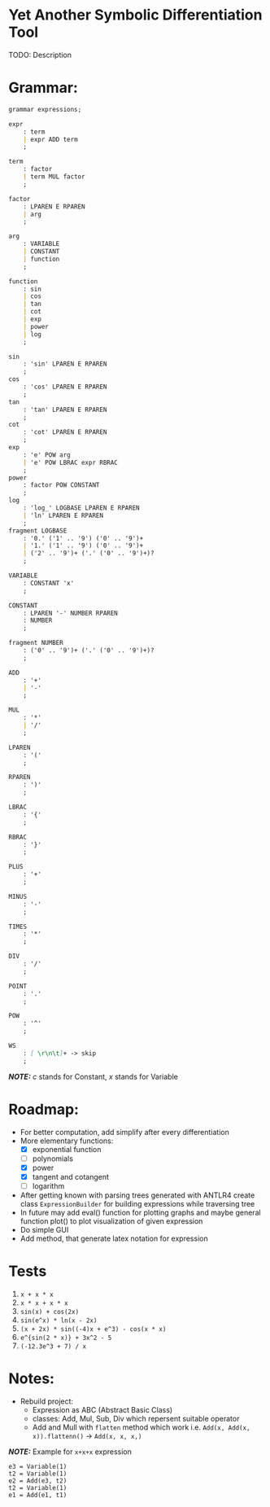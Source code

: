 # Yet Another Symbolic Differentiation Tool
TODO: Description

# Grammar:
```md
grammar expressions;

expr
    : term
    | expr ADD term
    ;

term
    : factor
    | term MUL factor
    ;

factor
    : LPAREN E RPAREN
    | arg
    ;

arg
    : VARIABLE
    | CONSTANT
    | function
    ;

function
    : sin
    | cos
    | tan
    | cot
    | exp
    | power
    | log
    ;

sin
    : 'sin' LPAREN E RPAREN
    ;
cos
    : 'cos' LPAREN E RPAREN
    ;
tan
    : 'tan' LPAREN E RPAREN
    ;
cot
    : 'cot' LPAREN E RPAREN
    ;
exp
    : 'e' POW arg
    | 'e' POW LBRAC expr RBRAC
    ;
power
    : factor POW CONSTANT
    ;
log
    : 'log_' LOGBASE LPAREN E RPAREN
    | 'ln' LPAREN E RPAREN
    ;
fragment LOGBASE
    : '0.' ('1' .. '9') ('0' .. '9')+
    | '1.' ('1' .. '9') ('0' .. '9')+
    | ('2' .. '9')+ ('.' ('0' .. '9')+)?
    ;

VARIABLE
    : CONSTANT 'x'
    ;

CONSTANT
    : LPAREN '-' NUMBER RPAREN
    : NUMBER
    ;

fragment NUMBER
    : ('0' .. '9')+ ('.' ('0' .. '9')+)?
    ;

ADD
    : '+'
    | '-'
    ;

MUL
    : '*'
    | '/'
    ;

LPAREN
    : '('
    ;

RPAREN
    : ')'
    ;

LBRAC
    : '{'
    ;

RBRAC
    : '}'
    ;

PLUS
    : '+'
    ;

MINUS
    : '-'
    ;

TIMES
    : '*'
    ;

DIV
    : '/'
    ;

POINT
    : '.'
    ;

POW
    : '^'
    ;

WS
    : [ \r\n\t]+ -> skip
    ;

```

**_NOTE:_** *c* stands for Constant, *x* stands for Variable

# Roadmap:
* For better computation, add simplify after every differentiation
* More elementary functions:
  - [x] exponential function
  - [ ] polynomials
  - [x] power
  - [x] tangent and cotangent
  - [ ] logarithm
* After getting known with parsing trees generated with ANTLR4 create class `ExpressionBuilder` for building expressions while traversing tree
* In future may add eval() function for plotting graphs and maybe general function plot() to plot visualization of given expression
* Do simple GUI
* Add method, that generate latex notation for expression

# Tests
1. `x + x * x`
2. `x * x + x * x`
3. `sin(x) + cos(2x)`
4. `sin(e^x) * ln(x - 2x)`
5. `(x + 2x) * sin((-4)x + e^3) - cos(x * x)`
6. `e^{sin(2 * x)} + 3x^2 - 5`
7. `(-12.3e^3 + 7) / x`


# Notes:
* Rebuild project:
  - Expression as ABC (Abstract Basic Class)
  - classes: Add, Mul, Sub, Div which repersent suitable operator
  - Add and Mull with `flatten` method which work i.e. `Add(x, Add(x, x)).flattenn()` -> `Add(x, x, x,)`

**_NOTE:_** Example for `x+x+x` expression
```
e3 = Variable(1)
t2 = Variable(1)
e2 = Add(e3, t2)
t2 = Variable(1)
e1 = Add(e1, t1)
```
